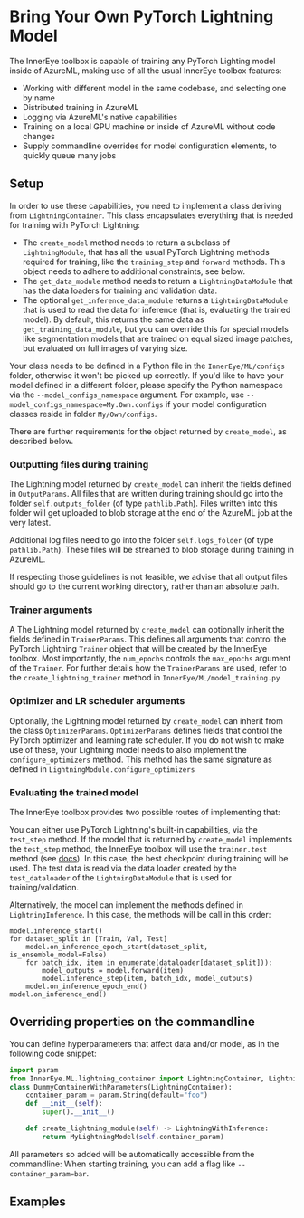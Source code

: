 # Bring Your Own PyTorch Lightning Model

The InnerEye toolbox is capable of training any PyTorch Lighting model inside of AzureML, making
use of all the usual InnerEye toolbox features:
- Working with different model in the same codebase, and selecting one by name
- Distributed training in AzureML
- Logging via AzureML's native capabilities
- Training on a local GPU machine or inside of AzureML without code changes
- Supply commandline overrides for model configuration elements, to quickly queue many jobs

## Setup

In order to use these capabilities, you need to implement a class deriving from `LightningContainer`. This class
encapsulates everything that is needed for training with PyTorch Lightning:
- The `create_model` method needs to return a subclass of `LightningModule`, that has
all the usual PyTorch Lightning methods required for training, like the `training_step` and `forward` methods. This
object needs to adhere to additional constraints, see below.
- The `get_data_module` method needs to return a `LightningDataModule` that has the data loaders for
training and validation data.
- The optional `get_inference_data_module` returns a `LightningDataModule` that is used to read the data for inference
(that is, evaluating the trained model). By default, this returns the same data as `get_training_data_module`, but you
can override this for special models like segmentation models that are trained on equal sized image patches, but 
evaluated on full images of varying size.

Your class needs to be defined in a Python file in the `InnerEye/ML/configs` folder, otherwise it won't be picked up
correctly. If you'd like to have your model defined in a different folder, please specify the Python namespace via
the `--model_configs_namespace` argument. For example, use `--model_configs_namespace=My.Own.configs` if your
model configuration classes reside in folder `My/Own/configs`.
 
There are further requirements for the object returned by `create_model`, as described below.

### Outputting files during training

The Lightning model returned by `create_model` can inherit the fields defined in `OutputParams`.
All files that are written during training should go into the folder `self.outputs_folder` (of type `pathlib.Path`).
Files written into this folder will get uploaded to blob storage at the end of the AzureML job at the very latest.

Additional log files need to go into the folder `self.logs_folder` (of type `pathlib.Path`). These files will be
streamed to blob storage during training in AzureML.

If respecting those guidelines is not feasible, we advise that all output files should go to the current working 
directory, rather than an absolute path.

### Trainer arguments
A The Lightning model returned by `create_model` can optionally inherit the fields defined in `TrainerParams`.
This defines all arguments that control the PyTorch Lightning `Trainer` object that will be created by the InnerEye
toolbox. Most importantly, the `num_epochs` controls the `max_epochs` argument of the `Trainer`.
For further details how the `TrainerParams` are used, refer to the `create_lightning_trainer` method in 
`InnerEye/ML/model_training.py`

### Optimizer and LR scheduler arguments
Optionally, the Lightning model returned by `create_model` can inherit from the class 
`OptimizerParams`. `OptimizerParams` defines fields that control the PyTorch optimizer and learning rate scheduler. 
If you do not wish to make use of these, your Lightning model needs to also implement the `configure_optimizers` 
method. This method has the same signature as defined in `LightningModule.configure_optimizers`

### Evaluating the trained model
The InnerEye toolbox provides two possible routes of implementing that:

You can either use PyTorch Lightning's built-in capabilities, via the `test_step` method. If the model that is
returned by `create_model` implements the `test_step` method, the InnerEye toolbox will use the `trainer.test` method
(see [docs](https://pytorch-lightning.readthedocs.io/en/latest/common/trainer.html?highlight=trainer.test#test)).
In this case, the best checkpoint during training will be used. The test data is read via the data loader created
by the `test_dataloader` of the `LightningDataModule` that is used for training/validation.

Alternatively, the model can implement the methods defined in `LightningInference`. In this case, the methods will be
call in this order:
```
model.inference_start()
for dataset_split in [Train, Val, Test]
    model.on_inference_epoch_start(dataset_split, is_ensemble_model=False)
    for batch_idx, item in enumerate(dataloader[dataset_split])):
        model_outputs = model.forward(item)
        model.inference_step(item, batch_idx, model_outputs)
    model.on_inference_epoch_end()
model.on_inference_end()
```

## Overriding properties on the commandline

You can define hyperparameters that affect data and/or model, as in the following code snippet: 
```python
import param
from InnerEye.ML.lightning_container import LightningContainer, LightningWithInference
class DummyContainerWithParameters(LightningContainer):
    container_param = param.String(default="foo")
    def __init__(self):
        super().__init__()

    def create_lightning_module(self) -> LightningWithInference:
        return MyLightningModel(self.container_param)
```
All parameters so added will be automatically accessible from the commandline: When starting
training, you can add a flag like `--container_param=bar`.


## Examples



